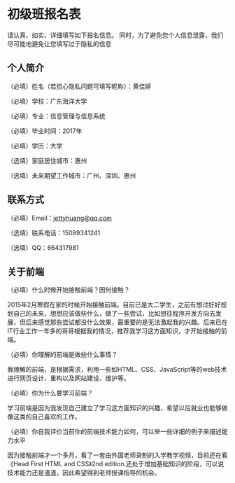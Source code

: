 # 初级班报名表

请认真、如实、详细填写如下报名信息。
同时，为了避免您个人信息泄露，我们尽可能地避免让您填写过于隐私的信息

## 个人简介

（必填）姓名（若担心隐私问题可填写昵称）：黄佳婷

（必填）学校：广东海洋大学

（必填）专业：信息管理与信息系统

（必填）毕业时间：2017年

（必填）学历：大学

（选填）家庭居住城市：惠州

（选填）未来期望工作城市：广州、深圳、惠州


## 联系方式

（必填）Email：jettyhuang@qq.com

（选填）联系电话：15089341241

（选填）QQ：664317981


## 关于前端

（必填）什么时候开始接触前端？因何接触？

2015年2月寒假在家的时候开始接触前端。目前已是大二学生，之前有想过好好规划自己的未来，想想应该做些什么，做了一些尝试，比如想往程序开发方向去发展，但后来感觉那些尝试都没什么效果，最重要的是无法激起我的兴趣。后来已在IT行业工作一年多的哥哥根据我的情况，推荐我学习这方面知识，才开始接触的前端。

（必填）你理解的前端是做些什么事情？

我理解的前端，是根据需求，利用一些如HTML、CSS、JavaScript等的web技术进行网页设计、重构以及网站建设、维护等。

（必填）你为什么要学习前端？

学习前端是因为我发现自己建立了学习这方面知识的兴趣，希望以后就业也能够做像这类的自己喜欢的工作。

（必填）你自我评价当前你的前端技术能力如何，可以举一些详细的例子来描述能力水平

因为接触前端才一个多月，看了一套由外国老师录制的入学教学视频，目前还在看《Head First HTML and CSS》2nd edition.还处于增加基础知识的阶段，可以说技术能力还是渣渣，因此希望得到老师授课指导的机会。
